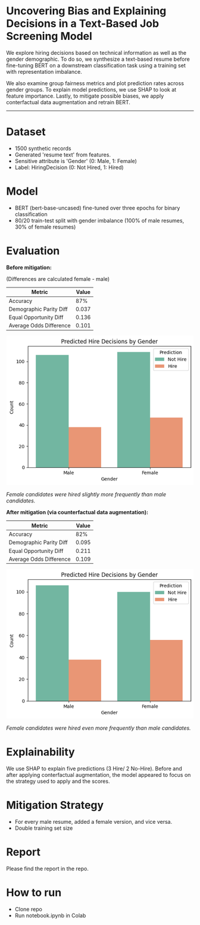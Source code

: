# Uncovering Bias and Explaining Decisions in a Text-Based Job Screening Model

We explore hiring decisions based on technical information as well as the gender demographic. To do so, we synthesize a text-based resume before fine-tuning BERT on a downstream classification task using a training set with representation imbalance. 

We also examine group fairness metrics and plot prediction rates across gender groups. To explain model predictions, we use SHAP to look at feature importance.
Lastly, to mitigate possible biases, we apply conterfactual data augmentation and retrain BERT. 

---

# Dataset
- 1500 synthetic records
- Generated 'resume text' from features.
- Sensitive attribute is 'Gender' (0: Male, 1: Female)
- Label: HiringDecision (0: Not Hired, 1: Hired)

# Model
- BERT (bert-base-uncased) fine-tuned over three epochs for binary classification
- 80/20 train-test split with gender imbalance (100% of male resumes, 30% of female resumes)

# Evaluation

**Before mitigation:**

(Differences are calculated female - male) 

| Metric                   | Value   |
|--------------------------|---------|
| Accuracy                 | 87%     |
| Demographic Parity Diff  | 0.037   |
| Equal Opportunity Diff   | 0.136   |
| Average Odds Difference  | 0.101   |

![Hire Rate Gender Before](gender_before.png)

*Female candidates were hired slightly more frequently than male candidates.*

**After mitigation (via counterfactual data augmentation):**

| Metric                   | Value   |
|--------------------------|---------|
| Accuracy                 | 82%     |
| Demographic Parity Diff  | 0.095   |
| Equal Opportunity Diff   | 0.211   |
| Average Odds Difference  | 0.109   |

![Hire Rate Gender After](gender_after.png)

*Female candidates were hired even more frequently than male candidates.*

# Explainability
We use SHAP to explain five predictions (3 Hire/ 2 No-Hire). Before and after applying conterfactual augmentation, the model appeared to focus on the strategy used to apply and the scores.

# Mitigation Strategy
- For every male resume, added a female version, and vice versa.
- Double training set size

# Report
Please find the report in the repo.

# How to run
- Clone repo
- Run notebook.ipynb in Colab

  
